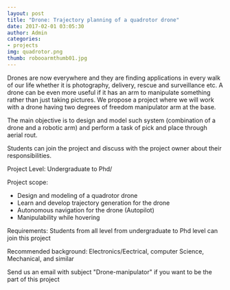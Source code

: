 ```yaml
---
layout: post
title: "Drone: Trajectory planning of a quadrotor drone"
date: 2017-02-01 03:05:30
author: Admin
categories:
- projects
img: quadrotor.png
thumb: robooarmthumb01.jpg
---
```


Drones are now everywhere and they are finding applications in every walk of our life whether it is photography, 
delivery, rescue and surveillance etc. A drone can be even more useful if it has an arm to manipulate something 
rather than just taking pictures.  We propose a project where we will work with a drone having two degrees of 
freedom manipulator arm at the base.
 <!--more-->
The main objective is to design and model such system (combination of a drone and a robotic arm) and perform a 
task of pick and place through aerial rout. 
 
Students can join the project and discuss with the project owner about their responsibilities.



Project Level: Undergraduate to Phd/

Project scope:

* Design and modeling of a quadrotor drone
* Learn and develop trajectory generation for the drone 
* Autonomous navigation for the drone (Autopilot)
* Manipulability while hovering


Requirements:
Students from all level from undergraduate to Phd level can join this project

Recommended background: Electronics/Eectrical, computer Science, Mechanical, and similar

Send us an email with subject "Drone-manipulator" if you want to be the part of this project


[hampden]: https://github.com/
